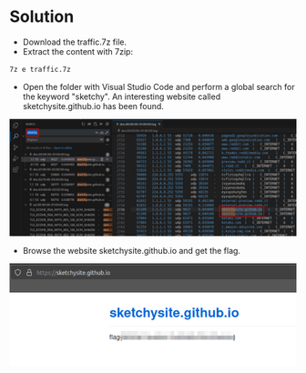 # Solution
- Download the traffic.7z file.
- Extract the content with 7zip:
```bash
7z e traffic.7z
```
- Open the folder with Visual Studio Code and perform a global search for the keyword "sketchy". An interesting website called sketchysite.github.io has been found.

![Alt text](image.png)

- Browse the website sketchysite.github.io and get the flag.

![Alt text](image-1.png)
